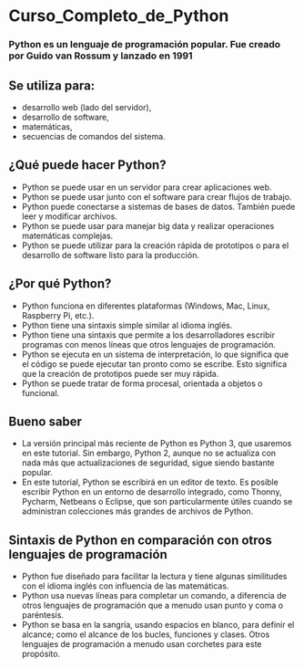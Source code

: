 # Curso_Completo_de_Python

### Python es un lenguaje de programación popular. Fue creado por Guido van Rossum y lanzado en 1991

## Se utiliza para:

* desarrollo web (lado del servidor),
* desarrollo de software,
* matemáticas,
* secuencias de comandos del sistema.

## ¿Qué puede hacer Python?
* Python se puede usar en un servidor para crear aplicaciones web.
* Python se puede usar junto con el software para crear flujos de trabajo.
* Python puede conectarse a sistemas de     bases de datos. También puede leer y modificar archivos.
* Python se puede usar para manejar big data y realizar operaciones matemáticas complejas.
* Python se puede utilizar para la creación rápida de prototipos o para el desarrollo de software listo para la producción.

## ¿Por qué Python?

* Python funciona en diferentes plataformas (Windows, Mac, Linux, Raspberry Pi, etc.).
* Python tiene una sintaxis simple similar al idioma inglés.
* Python tiene una sintaxis que permite a los desarrolladores escribir programas con menos líneas que otros lenguajes de programación.
* Python se ejecuta en un sistema de interpretación, lo que significa que el código se puede ejecutar tan pronto como se escribe. Esto significa que la creación de prototipos puede ser muy rápida.
* Python se puede tratar de forma procesal, orientada a objetos o funcional.


## Bueno saber
* La versión principal más reciente de Python es Python 3, que usaremos en este tutorial. Sin embargo, Python 2, aunque no se actualiza con nada más que actualizaciones de seguridad, sigue siendo bastante popular.
* En este tutorial, Python se escribirá en un editor de texto. Es posible escribir Python en un entorno de desarrollo integrado, como Thonny, Pycharm, Netbeans o Eclipse, que son particularmente útiles cuando se administran colecciones más grandes de archivos de Python.

## Sintaxis de Python en comparación con otros lenguajes de programación

* Python fue diseñado para facilitar la lectura y tiene algunas similitudes con el idioma inglés con influencia de las matemáticas.
* Python usa nuevas líneas para completar un comando, a diferencia de otros lenguajes de programación que a menudo usan punto y coma o paréntesis.
* Python se basa en la sangría, usando espacios en blanco, para definir el alcance; como el alcance de los bucles, funciones y clases. Otros lenguajes de programación a menudo usan corchetes para este propósito.
